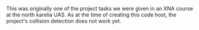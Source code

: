 This was originally one of the project tasks we were given in an XNA course at the north karelia UAS.
As at the time of creating this code host, the project's collision detection does not work yet.